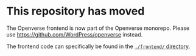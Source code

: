 # This repository has moved

The Openverse frontend is now part of the Openverse monorepo. Please use
https://github.com/WordPress/openverse instead.

The frontend code can specifically be found in the
[`./frontend/` directory](https://github.com/WordPress/openverse/tree/main/frontend).
